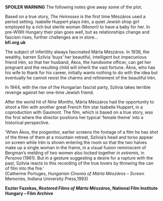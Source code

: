 **SPOILER WARNING** The following notes give away some of the plot.

Based on a true story, _The Heiresses_ is the first time Mészáros used a period setting. Isabelle Huppert plays Irén, a quiet Jewish shop girl employed by a rich but sterile woman (Monori) to have a baby for her. In pre-WWII Hungary their plan goes well, but as relationships change and fascism rises, further challenges are in store...<br>
**bfi.org.uk**

The subject of infertility always fascinated Márta Mészáros. In 1936, the wealthy, barren Szilvia ‘buys’ her beautiful, intelligent but impecunious friend Irén, so that her husband, Ákos, the handsome officer, can get her pregnant and the resulting child will inherit the vast fortune. Ákos, who has his wife to thank for his career, initially wants nothing to do with the idea but eventually he cannot resist the charms and refinement of the beautiful Irén.

In 1944, with the rise of the Hungarian fascist party, Szilvia takes terrible revenge against her one-time Jewish friend.

After the world hit of _Nine Months_, Márta Mészáros had the opportunity to shoot a film with another great French film star Isabelle Huppert, in a coproduction with Gaumont. The film, which is based on a true story, was the first where the director positions her typical ‘female theme’ into a historical perspective.

‘When Ákos, the progenitor, earlier screens the footage of a film he has shot of the three of them at a mountain retreat, Szilvia’s head and torso appear on screen while Irén  is shown entering the room so that the two halves make up a single woman in the frame, in a visual fusion reminiscent of Bergman’s melding of two women also locked together _in extremis,_ in _Persona_ (1961). But in a gesture suggesting a desire for a rupture with the past, Szilvia reacts to this recording of the true lovers by throwing the can of film into the fire.’  
(Catherine Portuges, _Hungarian Cinema of Márta Mészáros – Screen_ Memories, Indiana University Press,1993)<br>

**Eszter Fazekas, _Restored Films of Márta Mészáros_, National Film Institute Hungary – Film Archive**
<!--stackedit_data:
eyJoaXN0b3J5IjpbNTAxMzM2ODEwXX0=
-->